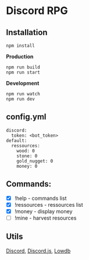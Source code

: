 # Discord RPG

## Installation
```
npm install
```

**Production**
```
npm run build
npm run start
```
**Development**
```
npm run watch
npm run dev
```

## config.yml
```
discord:
  token: <bot_token>
default:
  ressources:
    wood: 0
    stone: 0
    gold_nugget: 0
    money: 0
```

## Commands:
* [x] !help - commands list
* [x] !ressources - ressources list
* [x] !money - display money
* [ ] !mine - harvest resources

## Utils
[Discord](https://discord.com/), [Discord.js](https://discord.js.org/), [Lowdb](https://github.com/typicode/lowdb)


